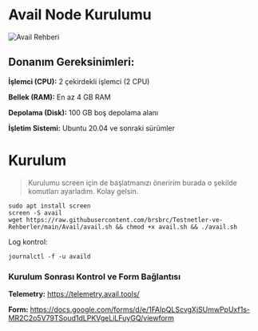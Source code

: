 # Avail Node Kurulumu

![Avail Rehberi](https://github.com/brsbrc/Testnetler-ve-Rehberler/assets/107190154/236f1794-4fe0-4698-a60a-37acddb5a361)

## Donanım Gereksinimleri:

**İşlemci (CPU):** 2 çekirdekli işlemci (2 CPU)

**Bellek (RAM):** En az 4 GB RAM

**Depolama (Disk):** 100 GB boş depolama alanı

**İşletim Sistemi:** Ubuntu 20.04 ve sonraki sürümler

# Kurulum
> Kurulumu screen için de başlatmanızı öneririm burada o şekilde komutları ayarladım. Kolay gelsin.
```
sudo apt install screen
screen -S avail
wget https://raw.githubusercontent.com/brsbrc/Testnetler-ve-Rehberler/main/Avail/avail.sh && chmod +x avail.sh && ./avail.sh
```

Log kontrol: 
```
journalctl -f -u availd
```

### Kurulum Sonrası Kontrol ve Form Bağlantısı

**Telemetry:** https://telemetry.avail.tools/

**Form:** https://docs.google.com/forms/d/e/1FAIpQLScvgXjSUmwPpUxf1s-MR2C2o5V79TSoud1dLPKVgeLiLFuyGQ/viewform
